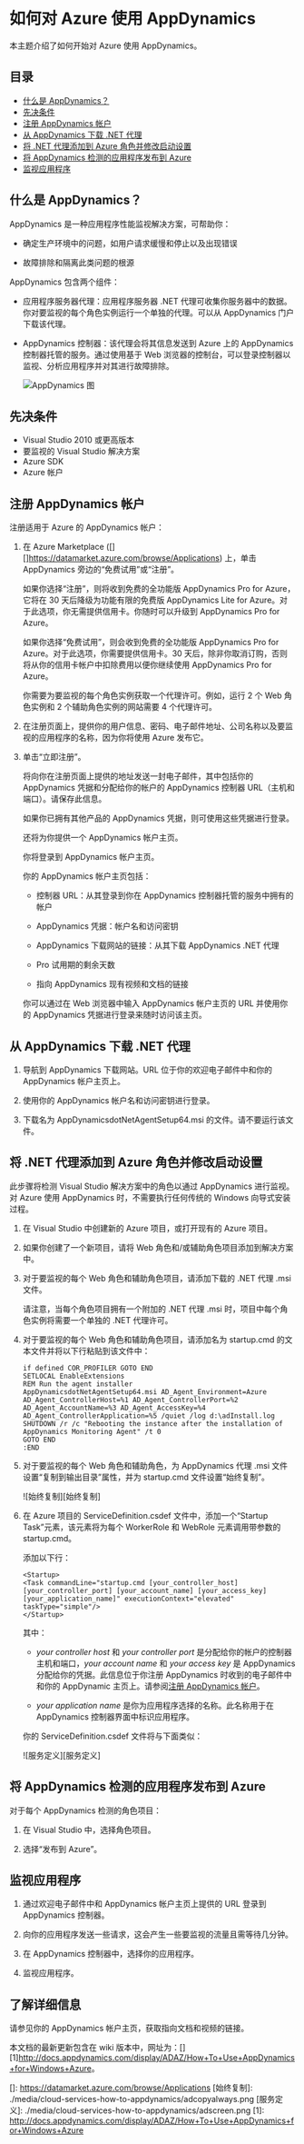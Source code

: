<properties linkid="manage-services-how-to-use-appdynamics" urlDisplayName="Monitor with AppDynamics" pageTitle="How to use AppDynamics with Azure" metaKeywords="" description="Learn how to use AppDynamics for Azure." metaCanonical="" services="cloud-services" documentationCenter="" title="How To Use AppDynamics for Azure" authors="ryanwi" solutions="" manager="" editor="" />
<tags ms.service="cloud-services"
    ms.date=""
    wacn.date="04/11/2015"
    />

# 如何对 Azure 使用 AppDynamics

本主题介绍了如何开始对 Azure 使用 AppDynamics。

## 目录

-   [什么是 AppDynamics？][什么是 AppDynamics？]
-   [先决条件][先决条件]
-   [注册 AppDynamics 帐户][注册 AppDynamics 帐户]
-   [从 AppDynamics 下载 .NET 代理][从 AppDynamics 下载 .NET 代理]
-   [将 .NET 代理添加到 Azure 角色并修改启动设置][将 .NET 代理添加到 Azure 角色并修改启动设置]
-   [将 AppDynamics 检测的应用程序发布到 Azure][将 AppDynamics 检测的应用程序发布到 Azure]
-   [监视应用程序][监视应用程序]

## <span id="what"></span></a>什么是 AppDynamics？

AppDynamics 是一种应用程序性能监视解决方案，可帮助你：

-   确定生产环境中的问题，如用户请求缓慢和停止以及出现错误

-   故障排除和隔离此类问题的根源

AppDynamics 包含两个组件：

-   应用程序服务器代理：应用程序服务器 .NET 代理可收集你服务器中的数据。你对要监视的每个角色实例运行一个单独的代理。可以从 AppDynamics 门户下载该代理。

-   AppDynamics 控制器：该代理会将其信息发送到 Azure 上的 AppDynamics 控制器托管的服务。通过使用基于 Web 浏览器的控制台，可以登录控制器以监视、分析应用程序并对其进行故障排除。

    ![AppDynamics 图][AppDynamics 图]

## <span id="prereq"></span></a> 先决条件

-   Visual Studio 2010 或更高版本
-   要监视的 Visual Studio 解决方案
-   Azure SDK
-   Azure 帐户

## <span id="register"></span></a>注册 AppDynamics 帐户

注册适用于 Azure 的 AppDynamics 帐户：

1.  在 Azure Marketplace ([][]<https://datamarket.azure.com/browse/Applications></a>) 上，单击 AppDynamics 旁边的“免费试用”或“注册”。

    如果你选择“注册”，则将收到免费的全功能版 AppDynamics Pro for Azure，它将在 30 天后降级为功能有限的免费版 AppDynamics Lite for Azure。对于此选项，你无需提供信用卡。你随时可以升级到 AppDynamics Pro for Azure。

    如果你选择“免费试用”，则会收到免费的全功能版 AppDynamics Pro for Azure。对于此选项，你需要提供信用卡。30 天后，除非你取消订购，否则将从你的信用卡帐户中扣除费用以便你继续使用 AppDynamics Pro for Azure。

    你需要为要监视的每个角色实例获取一个代理许可。例如，运行 2 个 Web 角色实例和 2 个辅助角色实例的网站需要 4 个代理许可。

2.  在注册页面上，提供你的用户信息、密码、电子邮件地址、公司名称以及要监视的应用程序的名称，因为你将使用 Azure 发布它。

3.  单击“立即注册”。

    将向你在注册页面上提供的地址发送一封电子邮件，其中包括你的 AppDynamics 凭据和分配给你的帐户的 AppDynamics 控制器 URL（主机和端口）。请保存此信息。

    如果你已拥有其他产品的 AppDynamics 凭据，则可使用这些凭据进行登录。

    还将为你提供一个 AppDynamics 帐户主页。

    你将登录到 AppDynamics 帐户主页。

    你的 AppDynamics 帐户主页包括：

    -   控制器 URL：从其登录到你在 AppDynamics 控制器托管的服务中拥有的帐户

    -   AppDynamics 凭据：帐户名和访问密钥

    -   AppDynamics 下载网站的链接：从其下载 AppDynamics .NET 代理

    -   Pro 试用期的剩余天数

    -   指向 AppDynamics 现有视频和文档的链接

    你可以通过在 Web 浏览器中输入 AppDynamics 帐户主页的 URL 并使用你的 AppDynamics 凭据进行登录来随时访问该主页。

## <span id="download"></span></a>从 AppDynamics 下载 .NET 代理

1.  导航到 AppDynamics 下载网站。URL 位于你的欢迎电子邮件中和你的 AppDynamics 帐户主页上。

2.  使用你的 AppDynamics 帐户名和访问密钥进行登录。

3.  下载名为 AppDynamicsdotNetAgentSetup64.msi 的文件。请不要运行该文件。

## <span id="addagent"></span></a>将 .NET 代理添加到 Azure 角色并修改启动设置

此步骤将检测 Visual Studio 解决方案中的角色以通过 AppDynamics 进行监视。对 Azure 使用 AppDynamics 时，不需要执行任何传统的 Windows 向导式安装过程。

1.  在 Visual Studio 中创建新的 Azure 项目，或打开现有的 Azure 项目。

2.  如果你创建了一个新项目，请将 Web 角色和/或辅助角色项目添加到解决方案中。

3.  对于要监视的每个 Web 角色和辅助角色项目，请添加下载的 .NET 代理 .msi 文件。

    请注意，当每个角色项目拥有一个附加的 .NET 代理 .msi 时，项目中每个角色实例将需要一个单独的 .NET 代理许可。

4.  对于要监视的每个 Web 角色和辅助角色项目，请添加名为 startup.cmd 的文本文件并将以下行粘贴到该文件中：

        if defined COR_PROFILER GOTO END 
        SETLOCAL EnableExtensions 
        REM Run the agent installer 
        AppDynamicsdotNetAgentSetup64.msi AD_Agent_Environment=Azure AD_Agent_ControllerHost=%1 AD_Agent_ControllerPort=%2 AD_Agent_AccountName=%3 AD_Agent_AccessKey=%4 AD_Agent_ControllerApplication=%5 /quiet /log d:\adInstall.log  
        SHUTDOWN /r /c "Rebooting the instance after the installation of AppDynamics Monitoring Agent" /t 0 
        GOTO END   
        :END

5.  对于要监视的每个 Web 角色和辅助角色，为 AppDynamics 代理 .msi 文件设置“复制到输出目录”属性，并为 startup.cmd 文件设置“始终复制”。

    ![始终复制][始终复制]

6.  在 Azure 项目的 ServiceDefinition.csdef 文件中，添加一个“Startup Task”元素，该元素将为每个 WorkerRole 和 WebRole 元素调用带参数的 startup.cmd。

    添加以下行：

        <Startup>
        <Task commandLine="startup.cmd [your_controller_host] [your_controller_port] [your_account_name] [your_access_key] [your_application_name]" executionContext="elevated" taskType="simple"/>
        </Startup>

    其中：

    -   *your controller host* 和 *your controller port* 是分配给你的帐户的控制器主机和端口，*your account name* 和 *your access key* 是 AppDynamics 分配给你的凭据。此信息位于你注册 AppDynamics 时收到的电子邮件中和你的 AppDynamic 主页上。请参阅[注册 AppDynamics 帐户][注册 AppDynamics 帐户]。

    -   *your application name* 是你为应用程序选择的名称。此名称用于在 AppDynamics 控制器界面中标识应用程序。

    你的 ServiceDefinition.csdef 文件将与下面类似：

    ![服务定义][服务定义]

## <a name="publish"></a>将 AppDynamics 检测的应用程序发布到 Azure

对于每个 AppDynamics 检测的角色项目：

1.  在 Visual Studio 中，选择角色项目。

2.  选择“发布到 Azure”。

## <a name="monitor"></a>监视应用程序

1.  通过欢迎电子邮件中和 AppDynamics 帐户主页上提供的 URL 登录到 AppDynamics 控制器。

2.  向你的应用程序发送一些请求，这会产生一些要监视的流量且需等待几分钟。

3.  在 AppDynamics 控制器中，选择你的应用程序。

4.  监视应用程序。

## <a name="learn"></a>了解详细信息

请参见你的 AppDynamics 帐户主页，获取指向文档和视频的链接。

本文档的最新更新包含在 wiki 版本中，网址为：[][1]<http://docs.appdynamics.com/display/ADAZ/How+To+Use+AppDynamics+for+Windows+Azure></a>。

  [什么是 AppDynamics？]: #what
  [先决条件]: #prereq
  [注册 AppDynamics 帐户]: #register
  [从 AppDynamics 下载 .NET 代理]: #download
  [将 .NET 代理添加到 Azure 角色并修改启动设置]: #addagent
  [将 AppDynamics 检测的应用程序发布到 Azure]: #publish
  [监视应用程序]: #monitor
  [AppDynamics 图]: ./media/cloud-services-how-to-appdynamics/addiagram.png
  []: https://datamarket.azure.com/browse/Applications
  [始终复制]: ./media/cloud-services-how-to-appdynamics/adcopyalways.png
  [服务定义]: ./media/cloud-services-how-to-appdynamics/adscreen.png
  [1]: http://docs.appdynamics.com/display/ADAZ/How+To+Use+AppDynamics+for+Windows+Azure
